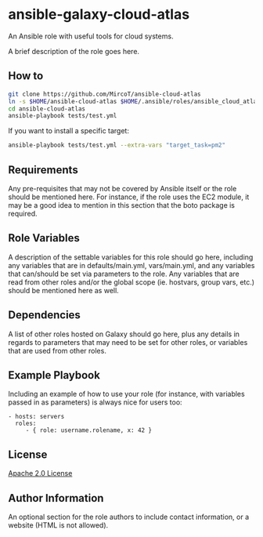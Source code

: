 # ansible-galaxy-cloud-atlas

An Ansible role with useful tools for cloud systems.

A brief description of the role goes here.

How to
------

```bash
git clone https://github.com/MircoT/ansible-cloud-atlas
ln -s $HOME/ansible-cloud-atlas $HOME/.ansible/roles/ansible_cloud_atlas
cd ansible-cloud-atlas
ansible-playbook tests/test.yml
```

If you want to install a specific target:

```bash
ansible-playbook tests/test.yml --extra-vars "target_task=pm2"
```


Requirements
------------

Any pre-requisites that may not be covered by Ansible itself or the role should be mentioned here. For instance, if the role uses the EC2 module, it may be a good idea to mention in this section that the boto package is required.

Role Variables
--------------

A description of the settable variables for this role should go here, including any variables that are in defaults/main.yml, vars/main.yml, and any variables that can/should be set via parameters to the role. Any variables that are read from other roles and/or the global scope (ie. hostvars, group vars, etc.) should be mentioned here as well.

Dependencies
------------

A list of other roles hosted on Galaxy should go here, plus any details in regards to parameters that may need to be set for other roles, or variables that are used from other roles.

Example Playbook
----------------

Including an example of how to use your role (for instance, with variables passed in as parameters) is always nice for users too:

    - hosts: servers
      roles:
         - { role: username.rolename, x: 42 }

License
-------

[Apache 2.0 License](LICENSE)

Author Information
------------------

An optional section for the role authors to include contact information, or a website (HTML is not allowed).
